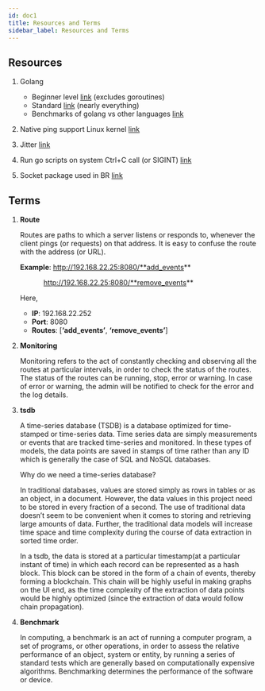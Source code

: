 ```yaml
---
id: doc1
title: Resources and Terms
sidebar_label: Resources and Terms
---
```

## Resources

1. Golang  

   - Beginner level [link](https://youtu.be/SqrbIlUwR0U) (excludes goroutines)
   - Standard [link](https://youtu.be/YS4e4q9oBaU) (nearly everything)
   - Benchmarks of golang vs other languages [link](https://github.com/kostya/benchmarks)

2.  Native ping support Linux kernel [link](https://www.sanfoundry.com/10-ping-command-usage-examples-linux/)

3.  Jitter [link](https://www.pingman.com/kb/article/what-is-jitter-57.html)

4.  Run go scripts on system Ctrl+C call (or SIGINT) [link](https://stackoverflow.com/questions/11268943/is-it-possible-to-capture-a-ctrlc-signal-and-run-a-cleanup-function-in-a-defe)

5.  Socket package used in BR [link](https://github.com/googollee/go-socket.io)


## Terms
  
1. **Route**
 
    Routes are paths to which a server listens or responds to, whenever the client pings (or requests) on that address. It is easy to confuse the route with the address (or URL).
 
   **Example**:
http://192.168.22.25:8080/**add_events**
        
   &nbsp;&nbsp;&nbsp;&nbsp;&nbsp;&nbsp;&nbsp;&nbsp;&nbsp;&nbsp;&nbsp;&nbsp;http://192.168.22.25:8080/**remove_events**
   
   Here,
   - **IP**: 192.168.22.252
   - **Port**: 8080
   - **Routes**: [**‘add_events’**, **‘remove_events’**]

2. **Monitoring**
 
    Monitoring refers to the act of constantly checking and observing all the routes at particular intervals, in order to check the status of the routes. The status of the routes can be running, stop, error or warning. In case of error or warning, the admin will be notified to check for the error and the log details.


3. **tsdb**
       
   A time-series database (TSDB) is a database optimized for time-stamped or time-series data. Time series data are simply measurements or events that are tracked time-series and monitored. In these types of models, the data points are saved in stamps of time rather than any ID which is generally the case of SQL and NoSQL databases.

   Why do we need a time-series database?

   In traditional databases, values are stored simply as rows in tables or as an object, in a document. However, the data values in this project need to be stored in every fraction of a second. The use of traditional data doesn’t seem to be convenient when it comes to storing and retrieving large amounts of data. Further, the traditional data models will increase time space and time complexity during the course of data extraction in sorted time order.

   In a tsdb, the data is stored at a particular timestamp(at a particular instant of time) in which each record can be represented as a hash block. This block can be stored in the form of a chain of events, thereby forming a blockchain. This chain will be highly useful in making graphs on the UI end, as the time complexity of the extraction of data points would be highly optimized (since the extraction of data would follow chain propagation).

4. **Benchmark**

   In computing, a benchmark is an act of running a computer program, a set of programs, or other operations, in order to assess the relative performance of an object, system or entity, by running a series of standard tests which are generally based on computationally expensive algorithms. Benchmarking determines the performance of the software or device.
